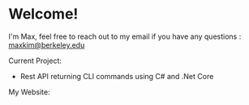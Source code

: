 # Welcome!
I'm Max, feel free to reach out to my email if you have any questions : maxkim@berkeley.edu

Current Project:
- Rest API returning CLI commands using C# and .Net Core

My Website: 
